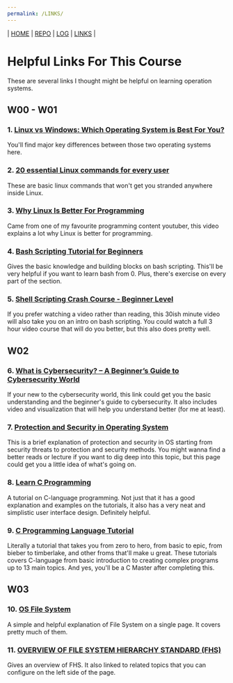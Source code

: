```yaml
---
permalink: /LINKS/
---
```

| [HOME](https://muhammadevin.github.io/os212/)  | [REPO](https://github.com/muhammadevin/os212)  | [LOG](/TXT/mylog.txt) | [LINKS]()  |

# Helpful Links For This Course
These are several links I thought might be helpful on learning operation systems.

## W00 - W01
### 1. [Linux vs Windows: Which Operating System is Best For You?](https://hackr.io/blog/linux-vs-windows)
You'll find major key differences between those two operating systems here.
### 2. [20 essential Linux commands for every user](https://opensource.com/article/21/9/essential-linux-commands)
These are basic linux commands that won't get you stranded anywhere inside Linux.
### 3. [Why Linux Is Better For Programming](https://www.youtube.com/watch?v=otDOHt_Jges)
Came from one of my favourite programming content youtuber, this video explains a lot why Linux is better for programming.
### 4. [Bash Scripting Tutorial for Beginners](https://linuxconfig.org/bash-scripting-tutorial-for-beginners)
Gives the basic knowledge and building blocks on bash scripting. This'll be very helpful if you want to learn bash from 0. Plus, there's exercise on every part of the section.
### 5. [Shell Scripting Crash Course - Beginner Level](https://www.youtube.com/watch?v=v-F3YLd6oMw)
If you prefer watching a video rather than reading, this 30ish minute video will also take you on an intro on bash scripting. You could watch a full 3 hour video course that will do you better, but this also does pretty well.

## W02
### 6. [What is Cybersecurity? – A Beginner’s Guide to Cybersecurity World](https://www.edureka.co/blog/what-is-cybersecurity/)
If your new to the cybersecurity world, this link could get you the basic understanding and the beginner's guide to cybersecurity. It also includes video and visualization that will help you understand better (for me at least).
### 7. [Protection and Security in Operating System](https://www.tutorialspoint.com/Protection-and-Security-in-Operating-System)
This is a brief explanation of protection and security in OS starting from security threats to protection and security methods. You might wanna find a better reads or lecture if you want to dig deep into this topic, but this page could get you a little idea of what's going on.
### 8. [Learn C Programming](https://www.programiz.com/c-programming)
A tutorial on C-language programming. Not just that it has a good explanation and examples on the tutorials, it also has a very neat and simplistic user interface design. Definitely helpful.
### 9. [C Programming Language Tutorial](https://www.javatpoint.com/c-programming-language-tutorial)
Literally a tutorial that takes you from zero to hero, from basic to epic, from bieber to timberlake, and other froms that'll make u great. These tutorials covers C-language from basic introduction to creating complex programs up to 13 main topics. And yes, you'll be a C Master after completing this.

## W03
### 10. [OS File System](https://www.tutorialspoint.com/operating_system/os_file_system.htm)
A simple and helpful explanation of File System on a single page. It covers pretty much of them.
### 11. [OVERVIEW OF FILE SYSTEM HIERARCHY STANDARD (FHS)](https://access.redhat.com/documentation/en-us/red_hat_enterprise_linux/4/html/reference_guide/s1-filesystem-fhs)
Gives an overview of FHS. It also linked to related topics that you can configure on the left side of the page.
